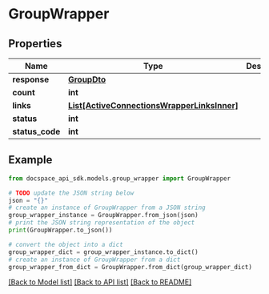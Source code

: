# GroupWrapper

## Properties

Name | Type | Description | Notes
------------ | ------------- | ------------- | -------------
**response** | [**GroupDto**](GroupDto.md) |  | [optional] 
**count** | **int** |  | [optional] 
**links** | [**List[ActiveConnectionsWrapperLinksInner]**](ActiveConnectionsWrapperLinksInner.md) |  | [optional] 
**status** | **int** |  | [optional] 
**status_code** | **int** |  | [optional] 

## Example

```python
from docspace_api_sdk.models.group_wrapper import GroupWrapper

# TODO update the JSON string below
json = "{}"
# create an instance of GroupWrapper from a JSON string
group_wrapper_instance = GroupWrapper.from_json(json)
# print the JSON string representation of the object
print(GroupWrapper.to_json())

# convert the object into a dict
group_wrapper_dict = group_wrapper_instance.to_dict()
# create an instance of GroupWrapper from a dict
group_wrapper_from_dict = GroupWrapper.from_dict(group_wrapper_dict)
```
[[Back to Model list]](../README.md#documentation-for-models) [[Back to API list]](../README.md#documentation-for-api-endpoints) [[Back to README]](../README.md)


